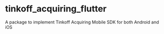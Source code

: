 # tinkoff_acquiring_flutter
A package to implement Tinkoff Acquiring Mobile SDK for both Android and iOS
